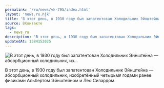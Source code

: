 ```yaml
---
permalink: '/ru/news/vk-795/index.html'
layout: 'news.ru.njk'
title: 'В этот день, в 1930 году был запатентован Холодильник Эйнштейна — абсорбционный холодильник, из…'
source: ВКонтакте
tags:
  - news_ru
description: 'В этот день, в 1930 году был запатентован Холодильник Эйнштейна — абсорбционный холодильник, из…'
updatedAt: 1384152025
---
```

![В этот день, в 1930 году был запатентован Холодильник Эйнштейна — абсорбционный холодильник, из…](https://sun9-65.userapi.com/impf/svP3MwvYqGSebHm0Ql7AwMGgfOc932S80jujBg/UDdPZISt3qo.jpg?size=430x668&quality=96&proxy=1&sign=cb71a1895b195dac99a91dba6b31e0d3&c_uniq_tag=6M0k0Q6BgW28NvW0oc45D8yth3-avR-btPC6VuKuvFI&type=album)

В этот день, в 1930 году был запатентован Холодильник Эйнштейна — абсорбционный холодильник, изобретённый четырьмя годами ранее физиками Альбертом Эйнштейном и Лео Силардом.
